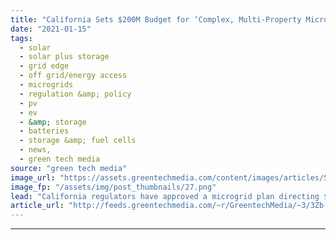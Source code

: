 ```yaml
---
title: "California Sets $200M Budget for ‘Complex, Multi-Property Microgrid’ Projects"
date: "2021-01-15"
tags: 
  - solar
  - solar plus storage 
  - grid edge
  - off grid/energy access
  - microgrids
  - regulation &amp; policy
  - pv
  - ev
  - &amp; storage
  - batteries
  - storage &amp; fuel cells
  - news,
  - green tech media
source: "green tech media"
image_url: "https://assets.greentechmedia.com/content/images/articles/Sonoma_Aerial_view_XL.jpg"
image_fp: "/assets/img/post_thumbnails/27.png"
lead: "California regulators have approved a microgrid plan directing $200 million to help communities build networks that can supply power through the state’s extended wildfire-prevention blackouts, a task expected to take years to move from planning to co ..."
article_url: "http://feeds.greentechmedia.com/~r/GreentechMedia/~3/3Zb-h1oHZLs/california-sets-200m-budget-for-complex-multi-property-microgrid-projects"
---
```


---
